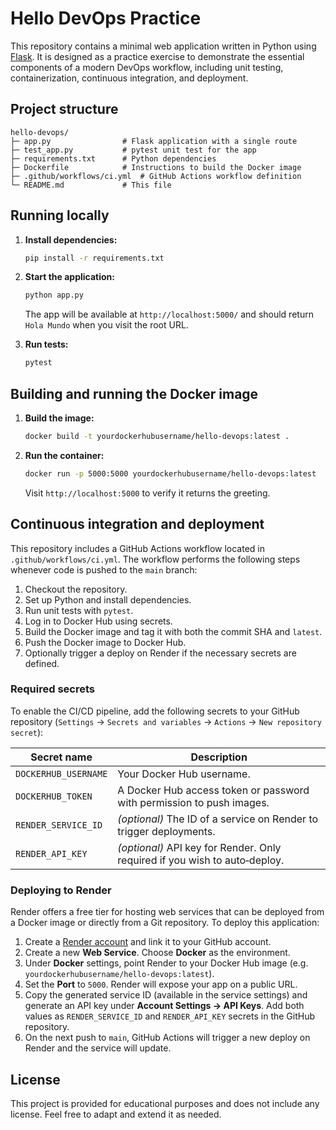 # Hello DevOps Practice

This repository contains a minimal web application written in Python using
[Flask](https://flask.palletsprojects.com/). It is designed as a
practice exercise to demonstrate the essential components of a modern
DevOps workflow, including unit testing, containerization, continuous
integration, and deployment.

## Project structure

```
hello-devops/
├─ app.py                # Flask application with a single route
├─ test_app.py           # pytest unit test for the app
├─ requirements.txt      # Python dependencies
├─ Dockerfile            # Instructions to build the Docker image
├─ .github/workflows/ci.yml  # GitHub Actions workflow definition
└─ README.md             # This file
```

## Running locally

1. **Install dependencies:**

   ```sh
   pip install -r requirements.txt
   ```

2. **Start the application:**

   ```sh
   python app.py
   ```

   The app will be available at `http://localhost:5000/` and should return
   `Hola Mundo` when you visit the root URL.

3. **Run tests:**

   ```sh
   pytest
   ```

## Building and running the Docker image

1. **Build the image:**

   ```sh
   docker build -t yourdockerhubusername/hello-devops:latest .
   ```

2. **Run the container:**

   ```sh
   docker run -p 5000:5000 yourdockerhubusername/hello-devops:latest
   ```

   Visit `http://localhost:5000` to verify it returns the greeting.

## Continuous integration and deployment

This repository includes a GitHub Actions workflow located in
`.github/workflows/ci.yml`. The workflow performs the following steps
whenever code is pushed to the `main` branch:

1. Checkout the repository.
2. Set up Python and install dependencies.
3. Run unit tests with `pytest`.
4. Log in to Docker Hub using secrets.
5. Build the Docker image and tag it with both the commit SHA and `latest`.
6. Push the Docker image to Docker Hub.
7. Optionally trigger a deploy on Render if the necessary secrets are defined.

### Required secrets

To enable the CI/CD pipeline, add the following secrets to your GitHub
repository (`Settings` → `Secrets and variables` → `Actions` → `New
repository secret`):

| Secret name            | Description                                                                     |
|-----------------------|---------------------------------------------------------------------------------|
| `DOCKERHUB_USERNAME`  | Your Docker Hub username.                                                         |
| `DOCKERHUB_TOKEN`     | A Docker Hub access token or password with permission to push images.            |
| `RENDER_SERVICE_ID`   | *(optional)* The ID of a service on Render to trigger deployments.               |
| `RENDER_API_KEY`      | *(optional)* API key for Render. Only required if you wish to auto‑deploy.       |

### Deploying to Render

Render offers a free tier for hosting web services that can be deployed
from a Docker image or directly from a Git repository. To deploy this
application:

1. Create a [Render account](https://render.com/) and link it to your
   GitHub account.
2. Create a new **Web Service**. Choose **Docker** as the environment.
3. Under **Docker** settings, point Render to your Docker Hub image
   (e.g. `yourdockerhubusername/hello-devops:latest`).
4. Set the **Port** to `5000`. Render will expose your app on a
   public URL.
5. Copy the generated service ID (available in the service settings) and
   generate an API key under **Account Settings → API Keys**. Add both
   values as `RENDER_SERVICE_ID` and `RENDER_API_KEY` secrets in the
   GitHub repository.
6. On the next push to `main`, GitHub Actions will trigger a new deploy
   on Render and the service will update.

## License

This project is provided for educational purposes and does not include
any license. Feel free to adapt and extend it as needed.
